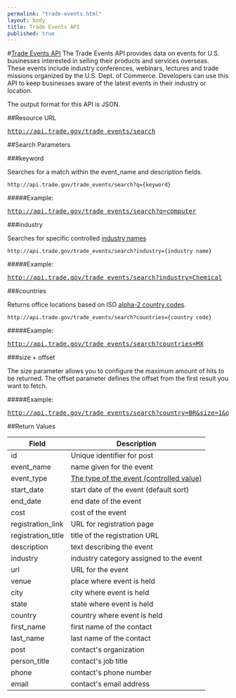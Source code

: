 ```yaml
---
permalink: "trade-events.html"
layout: body
title: Trade Events API
published: true
---
```


#<a href="trade-events.html">Trade Events API</a>
The Trade Events API provides data on events for U.S. businesses interested in selling their products and services overseas.  These events include industry conferences, webinars, lectures and trade missions organized by the U.S. Dept. of Commerce. Developers can use this API to keep businesses aware of the latest events in their industry or location.

The output format for this API is JSON.

##Resource URL

<a href="http://api.trade.gov/trade_events/search"><pre>http://api.trade.gov/trade_events/search</pre></a>

##Search Parameters

###keyword

Searches for a match within the event_name and description fields.

    http://api.trade.gov/trade_events/search?q={keyword}

#####Example:

<a href="http://api.trade.gov/trade_events/search?q=computer"><pre>http://api.trade.gov/trade_events/search?q=computer</pre></a>

###industry

Searches for specific controlled [industry names](industry-list-trade-events.html)

    http://api.trade.gov/trade_events/search?industry={industry name}

#####Example:

<a href="http://api.trade.gov/trade_events/search?industry=Chemical"><pre>http://api.trade.gov/trade_events/search?industry=Chemical</pre></a>

###countries

Returns office locations based on ISO [alpha-2 country codes](http://www.iso.org/iso/home/standards/country_codes/country_names_and_code_elements.htm).

    http://api.trade.gov/trade_events/search?countries={country code}

#####Example:

<a href="http://api.trade.gov/trade_events/search?countries=MX"><pre>http://api.trade.gov/trade_events/search?countries=MX</pre></a>

###size + offset

The size parameter allows you to configure the maximum amount of hits to be returned. The offset parameter defines the offset from the first result you want to fetch.

#####Example:

<a href="http://api.trade.gov/trade_events/search?country=BR&size=1&offset=1"><pre>http://api.trade.gov/trade_events/search?country=BR&size=1&offset=1</pre></a>


##Return Values

| Field              | Description                             |
| ------------------ | --------------------------------------- |
| id                 | Unique identifier for post              |
| event_name         | name given for the event                |
| event_type         | [The type of the event (controlled value)](event-type-list.html)  |
| start_date         | start date of the event (default sort)  |
| end_date           | end date of the event                   |
| cost               | cost of the event                       |
| registration_link  | URL for registration page               |
| registration_title | title of the registration URL           |
| description        | text describing the event               |
| industry           | industry category assigned to the event |
| url                | URL for the event                       |
| venue              | place where event is held               |
| city               | city where event is held                |
| state              | state where event is held               |
| country            | country where event is held             |
| first_name         | first name of the contact               |
| last_name          | last name of the contact                |
| post               | contact's organization                  |
| person_title       | contact's job title                     |
| phone              | contact's phone number                  |
| email              | contact's email address                 |
